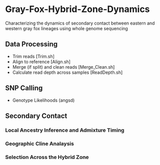 # Gray-Fox-Hybrid-Zone-Dynamics
Characterizing the dynamics of secondary contact between eastern and western gray fox lineages using whole genome sequencing

## **Data Processing**
* Trim reads [Trim.sh]
* Align to reference [Align.sh]
* Merge (if split) and clean reads [Merge_Clean.sh]
* Calculate read depth across samples [ReadDepth.sh]

## SNP Calling
* Genotype Likelihoods (angsd)

## Secondary Contact

### Local Ancestry Inference and Admixture Timing

### Geographic Cline Analaysis

### Selection Across the Hybrid Zone


